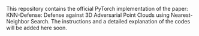 This repository contains the official PyTorch implementation of the paper: KNN-Defense: Defense against 3D Adversarial Point Clouds using Nearest-Neighbor Search. The instructions and a detailed explanation of the codes will be added here soon.
